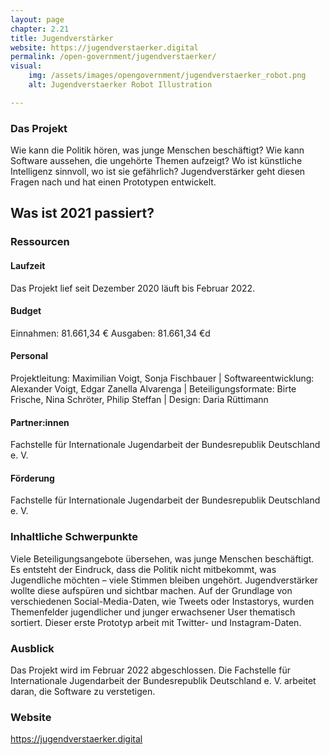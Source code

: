 ```yaml
---
layout: page
chapter: 2.21
title: Jugendverstärker
website: https://jugendverstaerker.digital
permalink: /open-government/jugendverstaerker/
visual:
    img: /assets/images/opengovernment/jugendverstaerker_robot.png
    alt: Jugendverstaerker Robot Illustration

---
```


### Das Projekt

Wie kann die Politik hören, was junge Menschen beschäftigt? Wie kann Software aussehen, die ungehörte Themen aufzeigt? Wo ist künstliche Intelligenz sinnvoll, wo ist sie gefährlich? Jugendverstärker geht diesen Fragen nach und hat einen Prototypen entwickelt. 

## Was ist 2021 passiert?

### Ressourcen

#### Laufzeit
Das Projekt lief seit Dezember 2020 läuft bis Februar 2022.


#### Budget
Einnahmen: 81.661,34 €
Ausgaben: 81.661,34 €d


#### Personal
Projektleitung: Maximilian Voigt, Sonja Fischbauer | Softwareentwicklung: Alexander Voigt, Edgar Zanella Alvarenga | Beteiligungsformate: Birte Frische, Nina Schröter, Philip Steffan | Design: Daria Rüttimann

#### Partner:innen
Fachstelle für Internationale Jugendarbeit der Bundesrepublik Deutschland e. V. 

#### Förderung
Fachstelle für Internationale Jugendarbeit der Bundesrepublik Deutschland e. V. 

### Inhaltliche Schwerpunkte

Viele Beteiligungsangebote übersehen, was junge Menschen beschäftigt. Es entsteht der Eindruck, dass die Politik nicht mitbekommt, was Jugendliche möchten – viele Stimmen bleiben ungehört. Jugendverstärker wollte diese aufspüren und sichtbar machen. Auf der Grundlage von verschiedenen Social-Media-Daten, wie Tweets oder Instastorys, wurden Themenfelder jugendlicher und junger erwachsener User thematisch sortiert. Dieser erste Prototyp arbeit mit Twitter- und Instagram-Daten. 

### Ausblick

Das Projekt wird im Februar 2022 abgeschlossen. Die Fachstelle für Internationale Jugendarbeit der Bundesrepublik Deutschland e. V. arbeitet daran, die Software zu verstetigen. 

### Website

https://jugendverstaerker.digital 
